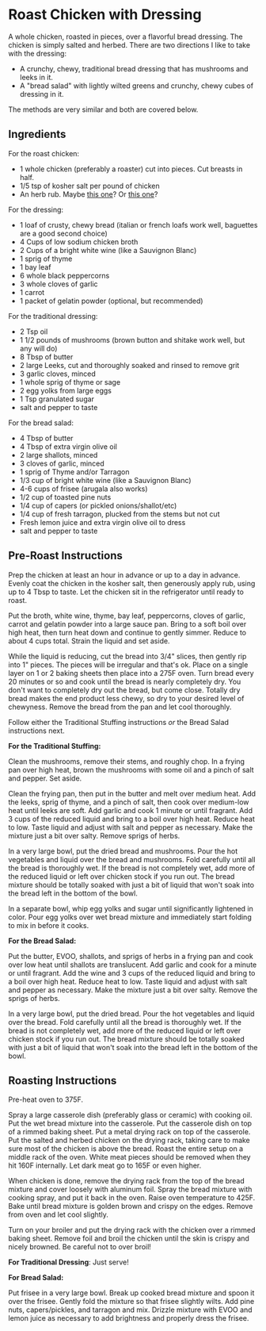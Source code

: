 # Roast Chicken with Dressing

A whole chicken, roasted in pieces, over a flavorful bread dressing. The chicken
is simply salted and herbed. There are two directions I like to take with the 
dressing:

* A crunchy, chewy, traditional bread dressing that has mushrooms and leeks in 
it.
* A "bread salad" with lightly wilted greens and crunchy, chewy cubes of
dressing in it.

The methods are very similar and both are covered below.

## Ingredients

For the roast chicken:

* 1 whole chicken (preferably a roaster) cut into pieces. Cut breasts in half.
* 1/5 tsp of kosher salt per pound of chicken
* An herb rub. Maybe [this one](../Rubs_and_Marinades/French_Chicken_Rub.md)? Or 
[this one](../Rubs_and_Marinades/Italian_Chicken_Rub.md)?

For the dressing:

* 1 loaf of crusty, chewy bread (italian or french loafs work well, baguettes
are a good second choice)
* 4 Cups of low sodium chicken broth
* 2 Cups of a bright white wine (like a Sauvignon Blanc)
* 1 sprig of thyme
* 1 bay leaf
* 6 whole black peppercorns
* 3 whole cloves of garlic
* 1 carrot
* 1 packet of gelatin powder (optional, but recommended)

For the traditional dressing:

* 2 Tsp oil
* 1 1/2 pounds of mushrooms (brown button and shitake work well, but any will do)
* 8 Tbsp of butter
* 2 large Leeks, cut and thoroughly soaked and rinsed to remove grit
* 3 garlic cloves, minced
* 1 whole sprig of thyme or sage
* 2 egg yolks from large eggs
* 1 Tsp granulated sugar
* salt and pepper to taste

For the bread salad:
* 4 Tbsp of butter
* 4 Tbsp of extra virgin olive oil
* 2 large shallots, minced
* 3 cloves of garlic, minced
* 1 sprig of Thyme and/or Tarragon
* 1/3 cup of bright white wine (like a Sauvignon Blanc)
* 4-6 cups of frisee (arugala also works)
* 1/2 cup of toasted pine nuts
* 1/4 cup of capers (or pickled onions/shallot/etc)
* 1/4 cup of fresh tarragon, plucked from the stems but not cut
* Fresh lemon juice and extra virgin olive oil to dress
* salt and pepper to taste


## Pre-Roast Instructions

Prep the chicken at least an hour in advance or up to a day in advance. Evenly
coat the chicken in the kosher salt, then generously apply rub, using up to 4 
Tbsp to taste. Let the chicken sit in the refrigerator until ready to roast.

Put the broth, white wine, thyme, bay leaf, peppercorns, cloves of garlic,
carrot and gelatin powder into a large sauce pan. Bring to a soft boil over high
heat, then turn heat down and continue to gently simmer. Reduce to about 4 cups 
total. Strain the liquid and set aside.

While the liquid is reducing, cut the bread into 3/4" slices, then gently rip 
into 1" pieces. The pieces will be irregular and that's ok. Place on a single 
layer on 1 or 2 baking sheets then place into a 275F oven. Turn bread every 
20 minutes or so and cook until the bread is nearly completely dry. You don't 
want to completely dry out the bread, but come close. Totally dry bread makes
the end product less chewy, so dry to your desired level of chewyness. Remove 
the bread from the pan and let cool thoroughly.

Follow either the Traditional Stuffing instructions _or_ the Bread Salad
instructions next.


**For the Traditional Stuffing:**

Clean the mushrooms, remove their stems, and roughly chop. In a frying pan 
over high heat, brown the mushrooms with some oil and a pinch of salt and 
pepper. Set aside.

Clean the frying pan, then put in the butter and melt over medium heat. Add
the leeks, sprig of thyme, and a pinch of salt, then cook over medium-low heat 
until leeks are soft. Add garlic and cook 1 minute or until fragrant. Add
3 cups of the reduced liquid and bring to a boil over high heat. Reduce heat
to low. Taste liquid and adjust with salt and pepper as necessary. Make the 
mixture just a bit over salty. Remove sprigs of herbs.

In a very large bowl, put the dried bread and mushrooms. Pour the hot vegetables
and liquid over the bread and mushrooms. Fold carefully until all the bread
is thoroughly wet. If the bread is not completely wet, add more of the reduced
liquid or left over chicken stock if you run out. The bread mixture should be
totally soaked with just a bit of liquid that won't soak into the bread left in 
the bottom of the bowl. 

In a separate bowl, whip egg yolks and sugar until significantly lightened in 
color. Pour egg yolks over wet bread mixture and immediately start folding 
to mix in before it cooks.


**For the Bread Salad:**

Put the butter, EVOO, shallots, and sprigs of herbs in a frying pan and cook 
over low heat until shallots are translucent. Add garlic and cook for a minute
or until fragrant. Add the wine and 3 cups of the reduced liquid and bring to
a boil over high heat. Reduce heat to low. Taste liquid and adjust with salt
and pepper as necessary. Make the mixture just a bit over salty. Remove the
sprigs of herbs.

In a very large bowl, put the dried bread. Pour the hot vegetables and 
liquid over the bread. Fold carefully until all the bread is thoroughly wet. 
If the bread is not completely wet, add more of the reduced liquid or left 
over chicken stock if you run out. The bread mixture should be totally soaked 
with just a bit of liquid that won't soak into the bread left in the bottom of 
the bowl. 


## Roasting Instructions

Pre-heat oven to 375F.

Spray a large casserole dish (preferably glass or ceramic) with cooking oil.
Put the wet bread mixture into the casserole. Put the casserole dish on top of
a rimmed baking sheet. Put a metal drying rack on top of the casserole. Put
the salted and herbed chicken on the drying rack, taking care to make sure 
most of the chicken is above the bread. Roast the entire setup on a middle
rack of the oven. White meat pieces should be removed when they hit 160F
internally. Let dark meat go to 165F or even higher.

When chicken is done, remove the drying rack from the top of the bread mixture
and cover loosely with aluminum foil. Spray the bread mixture with cooking 
spray, and put it back in the oven. Raise oven temperature to 425F. Bake until 
bread mixture is golden brown and crispy on the edges. Remove from oven and 
let cool slightly.

Turn on your broiler and put the drying rack with the chicken over a rimmed 
baking sheet. Remove foil and broil the chicken until the skin is crispy and 
nicely browned. Be careful not to over broil!


**For Traditional Dressing**: Just serve!

**For Bread Salad:**

Put frisee in a very large bowl. Break up cooked bread mixture and spoon it 
over the frisee. Gently fold the mixture so that frisee slightly wilts. Add pine 
nuts, capers/pickles, and tarragon and mix. Drizzle mixture with EVOO and 
lemon juice as necessary to add brightness and properly dress the frisee.
